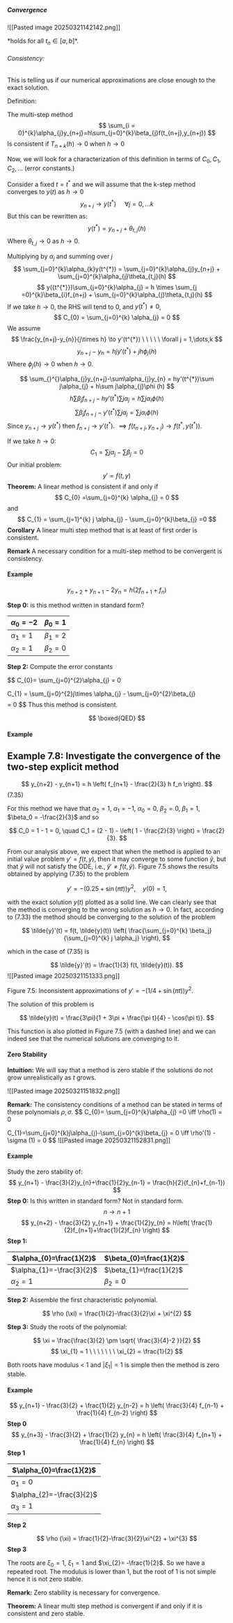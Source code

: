 ##### Convergence

![[Pasted image 20250321142142.png]]

\*holds for all $t_{n} \in [a,b]$*.

###### Consistency:

This is telling us if our numerical approximations are close enough to the exact solution.

Definition:

The multi-step method $$
\sum_{i = 0}^{k}\alpha_{j}y_{n+j}=h\sum_{j=0}^{k}\beta_{j}f(t_{n+j},y_{n+j})
$$
Is consistent if $T_{n+k}(h)\to 0$ when $h \to 0$

Now, we will look for a characterization of this definition in terms of $C_{0},C_{1},C_{2},\dots$ (error constants.)

Consider a fixed $t = t^{*}$ and we will assume that the k-step method converges to $y(t)$ as $h\to 0$ $$
y_{n+j} \to y(t^{*}) \ \ \ \ \ \forall j = 0,\dots k
$$
But this can be rewritten as: $$
y(t^{*}) = y_{n+j} + \theta_{t,j}(h)
$$
Where $\theta_{t,j} \to 0$ as $h \to 0$.

Multiplying by $\alpha_{j}$ and summing over $j$ $$
\sum_{j=0}^{k}\alpha_{k}y(t^{*}) = \sum_{j=0}^{k}\alpha_{j}y_{n+j} + \sum_{j=0}^{k}\alpha_{j}\theta_{t,j}(h)
$$ $$
y({t^{*}})\sum_{j=0}^{k}\alpha_{j} = h \times \sum_{j =0}^{k}\beta_{i}f_{n+j} + \sum_{j=0}^{k}\alpha_{j}\theta_{t,j}(h)
$$
If we take $h \to 0$, the RHS will tend to $0$, and $y(t^{*})\neq 0$, $$
C_{0} = \sum_{j=0}^{k} \alpha_{j} = 0
$$
We assume $$
\frac{y_{n+j}-y_{n}}{j\times h} \to y'(t^{*}) \ \ \ \ \ \forall j = 1,\dots,k
$$
$$
y_{n+j}-y_{n}=hjy'(t^{*})+jh\phi_{j}(h)
$$
Where $\phi_{j}(h) \to 0$ when $h \to 0$.

$$
\sum_{}^{}\alpha_{j}y_{n+j}-\sum\alpha_{j}y_{n} = hy'(t^{*})\sum j\alpha_{j} + h\sum j\alpha_{j}\phi (h)
$$
$$
h\sum\beta_{j}f_{n+j} - h y'(t^{*})\sum j \alpha_{j} = h \sum j \alpha_{i}\phi (h)
$$
$$
\sum\beta_{j}f_{n+j} -  y'(t^{*})\sum j \alpha_{j} =  \sum j \alpha_{i}\phi (h)
$$
Since $y_{n+j} \to y(t^{*})$ then $f_{n+j} \to y'(t^{*})$. $\implies f(t_{n+j},y_{n+j}) \to f(t^{*},y(t^{*}))$.

If we take $h \to 0$:
$$
C_{1}=\sum j\alpha_{j}-\sum \beta_{j} =0
$$
Our initial problem:
$$
y' = f(t,y)
$$
**Theorem:** A linear method is consistent if and only if $$
C_{0} =\sum_{j=0}^{k} \alpha_{j} = 0
$$
and
$$
C_{1} = \sum_{j=1}^{k} j \alpha_{j} - \sum_{j=0}^{k}\beta_{j} =0
$$
**Corollary** A linear multi step method that is at least of first order is consistent.

**Remark** A necessary condition for a multi-step method to be convergent is consistency.

#### Example

$$
y_{n+2}+y_{n+1}-2y_{n} = h(2f_{n+1}+f_{n})
$$

**Step 0:** is this method written in standard form?


| $\alpha_{0}=-2$ | $\beta_{0}=1$   |
| --------------- | --------------- |
| $\alpha_{1}=1$  | $\beta_{1} = 2$ |
| $\alpha_{2}=1$  | $\beta_{2}=0$   |

**Step 2:** Compute the error constants

$$
C_{0}= \sum_{j=0}^{2}\alpha_{j} = 0

$$
$$
C_{1} = \sum_{j=0}^{2}j\times \alpha_{j} - \sum_{j=0}^{2}\beta_{j}
$$
$$
= 0
$$
Thus this method is consistent.

$$
\boxed{QED}
$$
#### Example 
## Example 7.8: Investigate the convergence of the two-step explicit method

$$
y_{n+2} - y_{n+1} = h \left( f_{n+1} - \frac{2}{3} h f_n \right).
$$
(7.35)

For this method we have that $\alpha_2 = 1$, $\alpha_1 = -1$, $\alpha_0 = 0$, $\beta_2 = 0$, $\beta_1 = 1$, $\beta_0 = -\frac{2}{3}$ and so

$$
C_0 = 1 - 1 = 0, \quad C_1 = (2 - 1) - \left( 1 - \frac{2}{3} \right) = \frac{2}{3}.
$$

From our analysis above, we expect that when the method is applied to an initial value problem $y' = f(t, y)$, then it may converge to some function $\tilde{y}$, but that $\tilde{y}$ will not satisfy the ODE, i.e., $\tilde{y}' \neq f(t, \tilde{y})$. Figure 7.5 shows the results obtained by applying (7.35) to the problem 

$$
y' = -(0.25 + \sin(\pi t))y^2, \quad y(0) = 1,
$$

with the exact solution $y(t)$ plotted as a solid line. We can clearly see that the method is converging to the wrong solution as $h \to 0$. In fact, according to (7.33) the method should be converging to the solution of the problem

$$
\tilde{y}'(t) = f(t, \tilde{y}(t)) \left( \frac{\sum_{j=0}^{k} \beta_j}{\sum_{j=0}^{k} j \alpha_j} \right),
$$

which in the case of (7.35) is

$$
\tilde{y}'(t) = \frac{1}{3} f(t, \tilde{y}(t)).
$$
![[Pasted image 20250321151333.png]]

Figure 7.5: Inconsistent approximations of $y' = -(1/4 + \sin(\pi t))y^2$.

The solution of this problem is

$$
\tilde{y}(t) = \frac{3\pi}{1 + 3\pi + \frac{\pi t}{4} - \cos(\pi t)}.
$$

This function is also plotted in Figure 7.5 (with a dashed line) and we can indeed see that the numerical solutions are converging to it.

#### Zero Stability


**Intuition:** We will say that a method is zero stable if the solutions do not grow unrealistically as $t$ grows.

![[Pasted image 20250321151832.png]]

**Remark:** The consistency conditions of a method can be stated in terms of these polynomials $\rho, \sigma$.
$$
C_{0}= \sum_{j=0}^{k}\alpha_{j} =0 \iff \rho(1) = 0

$$
$$
C_{1}=\sum_{j=0}^{k}j\alpha_{j}-\sum_{j=0}^{k}\beta_{j} = 0 \iff \rho'(1) - \sigma (1) = 0
$$
![[Pasted image 20250321152831.png]]

#### Example

Study the zero stability of:
$$
y_{n+1} - \frac{3}{2}y_{n}+\frac{1}{2}y_{n-1} = \frac{h}{2}(f_{n}+f_{n-1})
$$
**Step 0:** Is this written in standard form? Not in standard form. $$
n \to n+1
$$
$$
y_{n+2} - \frac{3}{2} y_{n+1} + \frac{1}{2}y_{n} = h\left( \frac{1}{2}f_{n+1}+\frac{1}{2}f_{n} \right)
$$
**Step 1:**



| $\alpha_{0}=\frac{1}{2}$  | $\beta_{0}=\frac{1}{2}$ |
| ------------------------- | ----------------------- |
| $\alpha_{1}=-\frac{3}{2}$ | $\beta_{1}=\frac{1}{2}$ |
| $\alpha_{2}=1$            | $\beta_{2}=0$           |

**Step 2:** Assemble the first characteristic polynomial.

$$
\rho (\xi) = \frac{1}{2}-\frac{3}{2}\xi + \xi^{2}
$$

**Step 3:** Study the roots of the polynomial:

$$
\xi = \frac{\frac{3}{2} \pm \sqrt{ \frac{3}{4}-2 }}{2}
$$
$$
\xi_{1} = 1 \ \ \ \ \ \ \ \xi_{2} = \frac{1}{2}
$$

Both roots have modulus < 1 and $|\xi_{1}|=1$ is simple then the method is zero stable.

#### Example

$$
y_{n+1} - \frac{3}{2} + \frac{1}{2} y_{n-2} = h \left(  \frac{3}{4} f_{n-1} + \frac{1}{4} f_{n-2} \right)
$$
**Step 0**
$$
y_{n+3} - \frac{3}{2} + \frac{1}{2} y_{n} = h \left(  \frac{3}{4} f_{n+1} + \frac{1}{4} f_{n} \right)
$$
**Step 1**

| $\alpha_{0}=\frac{1}{2}$  |
| ------------------------- |
| $\alpha_{1} = 0$          |
| $\alpha_{2}=-\frac{3}{2}$ |
| $\alpha_{3}= 1$           |

**Step 2**

$$
\rho (\xi) = \frac{1}{2}-\frac{3}{2}\xi^{2} + \xi^{3}
$$
**Step 3**

The roots are $\xi_{0} = 1$, $\xi_{1} = 1$ and $\xi_{2}= -\frac{1}{2}$. So we have a repeated root. The modulus is lower than 1, but the root of 1 is not simple hence it is not zero stable.

**Remark:** Zero stability is necessary for convergence.

**Theorem:** A linear multi step method is convergent if and only if it is consistent and zero stable.